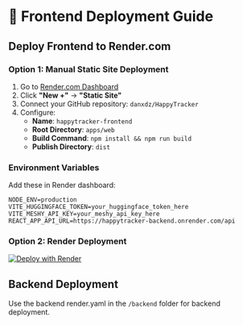 # 🚀 Frontend Deployment Guide

## Deploy Frontend to Render.com

### Option 1: Manual Static Site Deployment
1. Go to [Render.com Dashboard](https://dashboard.render.com)
2. Click **"New +"** → **"Static Site"**
3. Connect your GitHub repository: `danxdz/HappyTracker`
4. Configure:
   - **Name**: `happytracker-frontend`
   - **Root Directory**: `apps/web`
   - **Build Command**: `npm install && npm run build`
   - **Publish Directory**: `dist`

### Environment Variables
Add these in Render dashboard:
```
NODE_ENV=production
VITE_HUGGINGFACE_TOKEN=your_huggingface_token_here
VITE_MESHY_API_KEY=your_meshy_api_key_here
REACT_APP_API_URL=https://happytracker-backend.onrender.com/api
```

### Option 2: Render Deployment
[![Deploy with Render](https://render.com/images/deploy-to-render-button.svg)](https://render.com/deploy?repo=https://github.com/danxdz/HappyTracker)

## Backend Deployment
Use the backend render.yaml in the `/backend` folder for backend deployment.